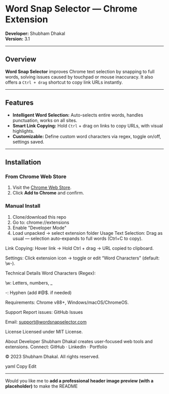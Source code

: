 # Word Snap Selector — Chrome Extension  
**Developer:** Shubham Dhakal  
**Version:** 3.1  

---

## Overview  
**Word Snap Selector** improves Chrome text selection by snapping to full words, solving issues caused by touchpad or mouse inaccuracy. It also offers a `Ctrl + drag` shortcut to copy link URLs instantly.

---

## Features  
- **Intelligent Word Selection:** Auto-selects entire words, handles punctuation, works on all sites.  
- **Smart Link Copying:** Hold `Ctrl` + drag on links to copy URLs, with visual highlights.  
- **Customizable:** Define custom word characters via regex, toggle on/off, settings saved.

---

## Installation  

### From Chrome Web Store  
1. Visit the [Chrome Web Store](#).  
2. Click **Add to Chrome** and confirm.  

### Manual Install  

1. Clone/download this repo
2. Go to: chrome://extensions
3. Enable "Developer Mode"
4. Load unpacked → select extension folder
Usage
Text Selection: Drag as usual — selection auto-expands to full words (Ctrl+C to copy).

Link Copying: Hover link → Hold Ctrl + drag → URL copied to clipboard.

Settings: Click extension icon → toggle or edit “Word Characters” (default: \w\-).

Technical Details
Word Characters (Regex):

\w: Letters, numbers, _

\-: Hyphen (add #@$. if needed)

Requirements: Chrome v88+, Windows/macOS/ChromeOS.

Support
Report issues: GitHub Issues

Email: support@wordsnapselector.com

License
Licensed under MIT License.

About Developer
Shubham Dhakal creates user-focused web tools and extensions.
Connect: GitHub · LinkedIn · Portfolio

© 2023 Shubham Dhakal. All rights reserved.

yaml
Copy
Edit

---

Would you like me to **add a professional header image preview (with a placeholder)** to make the README
